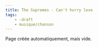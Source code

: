 ```yaml
---
title: The Supremes - Can't hurry love
tags:
    - -draft
    - musique/chanson
---
```


Page créée automatiquement, mais vide.
